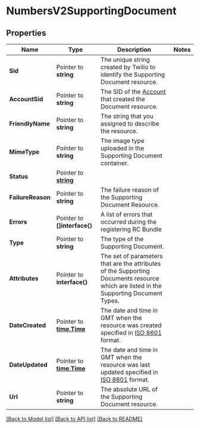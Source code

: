 # NumbersV2SupportingDocument

## Properties

Name | Type | Description | Notes
------------ | ------------- | ------------- | -------------
**Sid** | Pointer to **string** | The unique string created by Twilio to identify the Supporting Document resource. |
**AccountSid** | Pointer to **string** | The SID of the [Account](https://www.twilio.com/docs/iam/api/account) that created the Document resource. |
**FriendlyName** | Pointer to **string** | The string that you assigned to describe the resource. |
**MimeType** | Pointer to **string** | The image type uploaded in the Supporting Document container. |
**Status** | Pointer to [**string**](SupportingDocumentEnumStatus.md) |  |
**FailureReason** | Pointer to **string** | The failure reason of the Supporting Document Resource. |
**Errors** | Pointer to **[]interface{}** | A list of errors that occurred during the registering RC Bundle |
**Type** | Pointer to **string** | The type of the Supporting Document. |
**Attributes** | Pointer to **interface{}** | The set of parameters that are the attributes of the Supporting Documents resource which are listed in the Supporting Document Types. |
**DateCreated** | Pointer to [**time.Time**](time.Time.md) | The date and time in GMT when the resource was created specified in [ISO 8601](https://en.wikipedia.org/wiki/ISO_8601) format. |
**DateUpdated** | Pointer to [**time.Time**](time.Time.md) | The date and time in GMT when the resource was last updated specified in [ISO 8601](https://en.wikipedia.org/wiki/ISO_8601) format. |
**Url** | Pointer to **string** | The absolute URL of the Supporting Document resource. |

[[Back to Model list]](../README.md#documentation-for-models) [[Back to API list]](../README.md#documentation-for-api-endpoints) [[Back to README]](../README.md)


